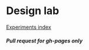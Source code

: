 # Design lab

[Experiments index](http://lifeisfoo.github.io/design-lab/)

##### Pull request for gh-pages only

